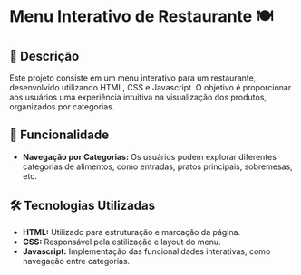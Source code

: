# Menu Interativo de Restaurante 🍽️

## 📜 Descrição
Este projeto consiste em um menu interativo para um restaurante, desenvolvido utilizando HTML, CSS e Javascript. O objetivo é proporcionar aos usuários uma experiência intuitiva na visualização dos produtos, organizados por categorias.

## 🚀  Funcionalidade
- **Navegação por Categorias:** Os usuários podem explorar diferentes categorias de alimentos, como entradas, pratos principais, sobremesas, etc.


## 🛠️ Tecnologias Utilizadas
- **HTML:** Utilizado para estruturação e marcação da página.
- **CSS:** Responsável pela estilização e layout do menu.
- **Javascript:** Implementação das funcionalidades interativas, como navegação entre categorias.
